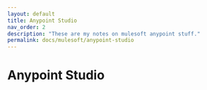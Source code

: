 ```yaml
---
layout: default
title: Anypoint Studio
nav_order: 2
description: "These are my notes on mulesoft anypoint stuff."
permalink: docs/mulesoft/anypoint-studio
---
```


# Anypoint Studio
